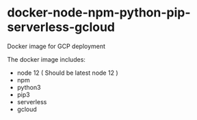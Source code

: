 # docker-node-npm-python-pip-serverless-gcloud
Docker image for GCP deployment

The docker image includes:
- node 12 ( Should be latest node 12 ) 
- npm
- python3
- pip3
- serverless
- gcloud
